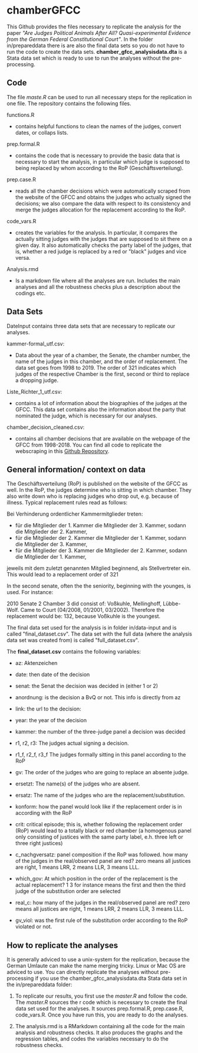 # chamberGFCC


This Github provides the files necessary to replicate the analysis for the paper *"Are Judges Political Animals After All? Quasi-experimental Evidence from the German Federal Constitutional Court"*. In the folder in/prepareddata there is are also the final data sets so you do not have to run the code to create the data sets. **chamber_gfcc_analysisdata.dta** is a Stata data set which is ready to use to run the analyses without the pre-processing. 

## Code

The file *maste.R* can be used to run all necessary steps for the replication in one file. The repository contains the following files. 

functions.R

- contains helpful functions to clean the names of the judges, convert dates, or collaps lists. 

prep.formal.R

- contains the code that is necessary to provide the basic data that is necessary to start the analysis, in particular which judge is supposed to being replaced by whom according to the RoP (Geschäftsverteilung). 


prep.case.R

- reads all the chamber decisions which were automatically scraped from the website of the GFCC and obtains the judges who actually signed the decisions; we also compare the data with respect to its consistency and merge the judges allocation for the replacement according to the RoP. 


code_vars.R

- creates the variables for the analysis. In particular, it compares the actually sitting judges with the judges that are supposed to sit there on a given day. It also automatically checks the party label of the judges, that is, whether a red judge is replaced by a red or "black" judges and vice versa. 

Analysis.rmd

- Is a markdown file where all the analyses are run. Includes the main analyses and all the robustness checks plus a description about the codings etc.

## Data Sets

DateInput contains three data sets that are necessary to replicate our analyses.

kammer-formal_utf.csv:

- Data about the year of a chamber, the Senate, the chamber number, the name of the judges in this chamber, and the order of replacement. The data set goes from 1998 to 2019. The order of 321 indicates which judges of the respective Chamber is the first, second or third to replace a dropping judge. 

Liste_Richter_1_utf.csv:


- contains a lot of information about the biographies of the judges at the GFCC. This data set contains also the information about the party that nominated the judge, which is necessary for our analyses. 


chamber_decision_cleaned.csv:

- contains all chamber decisions that are available on the webpage of the GFCC from 1998-2018. You can find all code to replicate the webscraping in this [Github Repository](https://github.com/sebastiansternberg/scraper-decisions-German-Federal-Constitutional-Court). 



## General information/ context on data

The Geschäftsverteilung (RoP) is published on the website of the GFCC as well. In the RoP, the judges determine who is sitting in which chamber. They also write down who is replacing judges who drop out, e.g. because of illness. Typical replacement rules read as follows:

Bei Verhinderung ordentlicher Kammermitglieder treten:

- für die Mitglieder der 1. Kammer die Mitglieder der 3. Kammer, sodann die Mitglieder der 2. Kammer,
- für die Mitglieder der 2. Kammer die Mitglieder der 1. Kammer, sodann die Mitglieder der 3. Kammer,
- für die Mitglieder der 3. Kammer die Mitglieder der 2. Kammer, sodann die Mitglieder der 1. Kammer,
 
jeweils mit dem zuletzt genannten Mitglied beginnend, als Stellvertreter ein. This would lead to a replacement order of 321


In the second senate, often the the seniority, beginning with the younges, is used. For instance: 

2010 Senate 2 Chamber 3 did consist of: Voßkuhle, Mellinghoff, Lübbe-Wolf. Came to Court (04/2008, 01/2001, 03/2002). Therefore the replacement would be: 132, because Voßkuhle is the youngest.

The final data set used for the analysis is in folder in/data-input and is called "final_dataset.csv". The data set with the full data (where the analysis data set was created from) is called "full_dataset.csv". 

The **final_dataset.csv** contains the following variables:

- az: Aktenzeichen
- date: then date of the decision
- senat: the Senat the decision was decided in (either 1 or 2)
- anordnung: is the decision a BvQ or not. This info is directly from az
- link: the url to the decision: 
- year: the year of the decision
- kammer: the number of the three-judge panel a decision was decided
- r1, r2, r3: 
The judges actual signing a decision. 
- r1_f, r2_f, r3_f
The judges formally sitting in this panel according to the RoP

- gv:
 The order of the judges who are going to replace an absente judge. 

- ersetzt:
The name(s) of the judges who are absent.

- ersatz:
The name of the judges who are the replacement/substitution. 

- konform:
how the panel would look like if the replacement order is in according with the RoP

- crit:
critical episode; this is, whether following the replacement order (RoP) would lead to a totally black or red chamber (a homogenous panel only consisting of justices with the same party label, e.h. three left or three right justices)

- c_nachgversatz:
panel composition if the RoP was followed. how many of the judges in the real/observed panel are red? zero means all justices are right, 1 means LRR, 2 means LLR, 3 means LLL. 


- which_gov:
At which position in the order of the replacement is the actual replacement? 1 3 for instance means the first and then the third judge of the substitution order are selected

- real_c:
how many of the judges in the real/observed panel are red? zero means all justices are right, 1 means LRR, 2 means LLR, 3 means LLL.

- gv_viol: was the first rule of the substitution order according to the RoP violated or not. 


## How to replicate the analyses

It is generally adviced to use a unix-system for the replication, because the German Umlaute can make the name merging tricky. Linux or Mac OS are adviced to use. You can directly replicate the analyses without pre-processing if you use the chamber_gfcc_analysisdata.dta Stata data set in the in/prepareddata folder:

1. To replicate our results, you first use the *master.R* and follow the code. The *master.R* sources the r code which is necessary to create the final data set used for the analyses. It sources prep.formal.R, prep.case.R, code_vars.R. Once you have run this, you are ready to do the analyses.

2. The analysis.rmd is a RMarkdown containing all the code for the main analysis and robustness checks. It also produces the graphs and the regression tables, and codes the variables necessary to do the robustness checks. 












